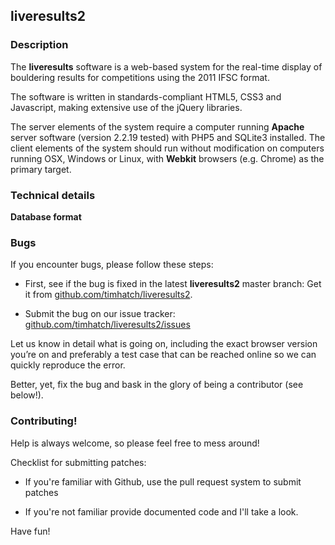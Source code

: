 ## liveresults2

### Description

The **liveresults** software is a web-based system for the real-time display of bouldering results for competitions using the 2011 IFSC format.

The software is written in standards-compliant HTML5, CSS3 and Javascript, making extensive use of the jQuery libraries.

The server elements of the system require a computer running **Apache** server software (version 2.2.19 tested) with PHP5 and SQLite3 installed. The client elements of the system should run without modification on computers running OSX, Windows or Linux, with **Webkit** browsers (e.g. Chrome) as the primary target. 


### Technical details  

**Database format**  

### Bugs
If you encounter bugs, please follow these steps:

- First, see if the bug is fixed in the latest **liveresults2** master branch: Get it from [github.com/timhatch/liveresults2](https://github.com/timhatch/liveresults2).

- Submit the bug on our issue tracker: [github.com/timhatch/liveresults2/issues](http://github.com/timhatch/liveresults2/issues)

Let us know in detail what is going on, including the exact browser version you’re on and preferably a test case that can be reached online so we can quickly reproduce the error.

Better, yet, fix the bug and bask in the glory of being a contributor (see below!).  

### Contributing!

Help is always welcome, so please feel free to mess around!

Checklist for submitting patches:

- If you're familiar with Github, use the pull request system to submit patches

- If you're not familiar provide documented code and I'll take a look.

Have fun!